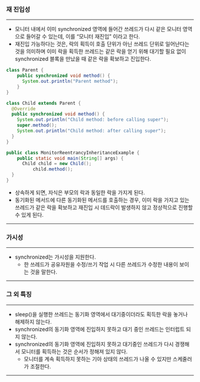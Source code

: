 ### 재 진입성

---

- 모니터 내에서 이미 synchronized 영역에 들어간 쓰레드가 다시 같은 모니터 영역으로 들어갈 수 있는데, 이를 “모니터 재진입” 이라고 한다.
- 재진입 가능하다는 것은, 락의 획득이 호출 단위가 아닌 쓰레드 단위로 일어난다는 것을 의미하며
  이미 락을 획득한 쓰레드는 같은 락을 얻기 위해 대기할 필요 없이 synchronized 블록을 만났을 때 같은 락을 확보하고 진입한다.

```java
class Parent {
	public synchronized void method() {
	  System.out.println("Parent method");
	}
}

class Child extends Parent {
  @Override
  public synchronized void method() {
    System.out.println("Child method: before calling super");
    super.method();
    System.out.println("Child method: after calling super");
  }
}

public class MonitorReentrancyInheritanceExample {
	public static void main(String[] args) {
	  Child child = new Child();
		  child.method();
  }
}
```

- 상속하게 되면, 자식은 부모의 락과 동일한 락을 가지게 된다.
- 동기화된 메서드에 다른 동기화된 메서드를 호출하는 경우, 이미 락을 가지고 있는 쓰레드가
  같은 락을 확보하고 재진입 시 데드락이 발생하지 않고 정상적으로 진행할 수 있게 된다.

---

### 가시성

---

- synchronized는 가시성을 지원한다.
    - 한 쓰레드가 공유자원을 수정/쓰기 작업 시 다른 쓰레드가 수정한 내용이 보이는 것을 말한다.

---

### 그 외 특징

---

- sleep()을 실행한 쓰레드는 동기화 영역에서 대기중이더라도 획득한 락을 놓거나 해제하지 않는다.
- synchronized의 동기화 영역에 진입하지 못하고 대기 중인 쓰레드는 인터럽트 되지 않는다.
- synchronized의 동기화 영역에 진입하지 못하고 대기중인 쓰레드가 다시 경쟁해서 모니터를
  획득하는 것은 순서가 정해져 있지 않다.
    - 모니터를 계속 획득하지 못하는 기아 상태의 쓰레드가 나올 수 있지만 스케줄러가 조절한다.

---